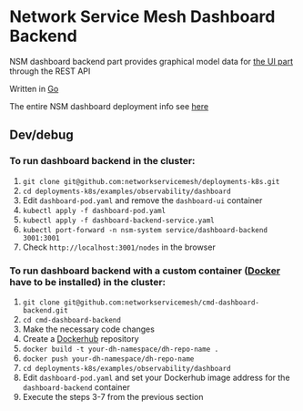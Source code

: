 # Network Service Mesh Dashboard Backend

NSM dashboard backend part provides graphical model data for [the UI part](https://github.com/networkservicemesh/cmd-dashboard-ui) through the REST API

Written in [Go](https://go.dev/)

The entire NSM dashboard deployment info see [here](https://github.com/networkservicemesh/deployments-k8s/tree/main/examples/observability/dashboard)

## Dev/debug

### To run dashboard backend in the cluster:

1. `git clone git@github.com:networkservicemesh/deployments-k8s.git`
2. `cd deployments-k8s/examples/observability/dashboard`
3. Edit `dashboard-pod.yaml` and remove the `dashboard-ui` container
4. `kubectl apply -f dashboard-pod.yaml`
5. `kubectl apply -f dashboard-backend-service.yaml`
6. `kubectl port-forward -n nsm-system service/dashboard-backend 3001:3001`
7. Check `http://localhost:3001/nodes` in the browser

### To run dashboard backend with a custom container ([Docker](https://docs.docker.com/engine/install/) have to be installed) in the cluster:

1. `git clone git@github.com:networkservicemesh/cmd-dashboard-backend.git`
2. `cd cmd-dashboard-backend`
3. Make the necessary code changes
4. Create a [Dockerhub](https://hub.docker.com/) repository
5. `docker build -t your-dh-namespace/dh-repo-name .`
6. `docker push your-dh-namespace/dh-repo-name`
7. `cd deployments-k8s/examples/observability/dashboard`
8. Edit `dashboard-pod.yaml` and set your Dockerhub image address for the `dashboard-backend` container
9. Execute the steps 3-7 from the previous section
